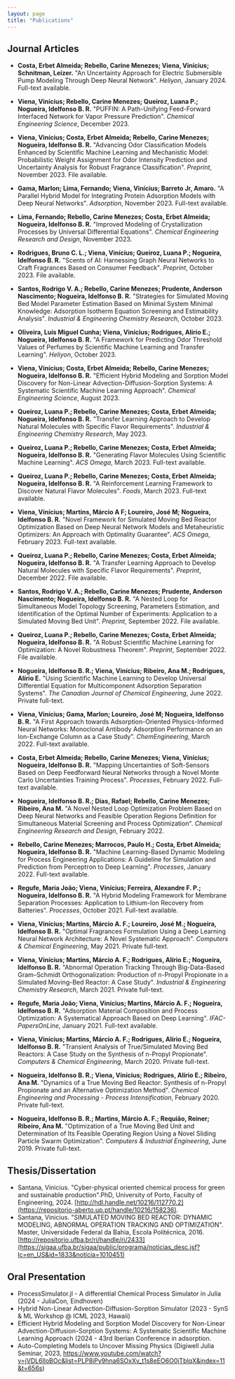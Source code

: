 ```yaml
---
layout: page
title: "Publications"
---
```


## Journal Articles

- **Costa, Erbet Almeida; Rebello, Carine Menezes; Viena, Vinícius; Schnitman, Leizer.** "An Uncertainty Approach for Electric Submersible Pump Modeling Through Deep Neural Network". *Heliyon*, January 2024. Full-text available.

- **Viena, Vinícius; Rebello, Carine Menezes; Queiroz, Luana P.; Nogueira, Idelfonso B. R.** "PUFFIN: A Path-Unifying Feed-Forward Interfaced Network for Vapor Pressure Prediction". *Chemical Engineering Science*, December 2023.

- **Viena, Vinícius; Costa, Erbet Almeida; Rebello, Carine Menezes; Nogueira, Idelfonso B. R.** "Advancing Odor Classification Models Enhanced by Scientific Machine Learning and Mechanistic Model: Probabilistic Weight Assignment for Odor Intensity Prediction and Uncertainty Analysis for Robust Fragrance Classification". *Preprint*, November 2023. File available.

- **Gama, Marlon; Lima, Fernando; Viena, Vinícius; Barreto Jr, Amaro.** "A Parallel Hybrid Model for Integrating Protein Adsorption Models with Deep Neural Networks". *Adsorption*, November 2023. Full-text available.

- **Lima, Fernando; Rebello, Carine Menezes; Costa, Erbet Almeida; Nogueira, Idelfonso B. R.** "Improved Modeling of Crystallization Processes by Universal Differential Equations". *Chemical Engineering Research and Design*, November 2023.

- **Rodrigues, Bruno C. L.; Viena, Vinícius; Queiroz, Luana P.; Nogueira, Idelfonso B. R.** "Scents of AI: Harnessing Graph Neural Networks to Craft Fragrances Based on Consumer Feedback". *Preprint*, October 2023. File available.

- **Santos, Rodrigo V. A.; Rebello, Carine Menezes; Prudente, Anderson Nascimento; Nogueira, Idelfonso B. R.** "Strategies for Simulated Moving Bed Model Parameter Estimation Based on Minimal System Minimal Knowledge: Adsorption Isotherm Equation Screening and Estimability Analysis". *Industrial & Engineering Chemistry Research*, October 2023.

- **Oliveira, Luís Miguel Cunha; Viena, Vinícius; Rodrigues, Alírio E.; Nogueira, Idelfonso B. R.** "A Framework for Predicting Odor Threshold Values of Perfumes by Scientific Machine Learning and Transfer Learning". *Heliyon*, October 2023.

- **Viena, Vinícius; Costa, Erbet Almeida; Rebello, Carine Menezes; Nogueira, Idelfonso B. R.** "Efficient Hybrid Modeling and Sorption Model Discovery for Non-Linear Advection-Diffusion-Sorption Systems: A Systematic Scientific Machine Learning Approach". *Chemical Engineering Science*, August 2023.

- **Queiroz, Luana P.; Rebello, Carine Menezes; Costa, Erbet Almeida; Nogueira, Idelfonso B. R.** "Transfer Learning Approach to Develop Natural Molecules with Specific Flavor Requirements". *Industrial & Engineering Chemistry Research*, May 2023.

- **Queiroz, Luana P.; Rebello, Carine Menezes; Costa, Erbet Almeida; Nogueira, Idelfonso B. R.** "Generating Flavor Molecules Using Scientific Machine Learning". *ACS Omega*, March 2023. Full-text available.

- **Queiroz, Luana P.; Rebello, Carine Menezes; Costa, Erbet Almeida; Nogueira, Idelfonso B. R.** "A Reinforcement Learning Framework to Discover Natural Flavor Molecules". *Foods*, March 2023. Full-text available.

- **Viena, Vinícius; Martins, Márcio A F; Loureiro, José M; Nogueira, Idelfonso B. R.** "Novel Framework for Simulated Moving Bed Reactor Optimization Based on Deep Neural Network Models and Metaheuristic Optimizers: An Approach with Optimality Guarantee". *ACS Omega*, February 2023. Full-text available.

- **Queiroz, Luana P.; Rebello, Carine Menezes; Costa, Erbet Almeida; Nogueira, Idelfonso B. R.** "A Transfer Learning Approach to Develop Natural Molecules with Specific Flavor Requirements". *Preprint*, December 2022. File available.

- **Santos, Rodrigo V. A.; Rebello, Carine Menezes; Prudente, Anderson Nascimento; Nogueira, Idelfonso B. R.** "A Nested Loop for Simultaneous Model Topology Screening, Parameters Estimation, and Identification of the Optimal Number of Experiments: Application to a Simulated Moving Bed Unit". *Preprint*, September 2022. File available.

- **Queiroz, Luana P.; Rebello, Carine Menezes; Costa, Erbet Almeida; Nogueira, Idelfonso B. R.** "A Robust Scientific Machine Learning for Optimization: A Novel Robustness Theorem". *Preprint*, September 2022. File available.

- **Nogueira, Idelfonso B. R.; Viena, Vinícius; Ribeiro, Ana M.; Rodrigues, Alírio E.** "Using Scientific Machine Learning to Develop Universal Differential Equation for Multicomponent Adsorption Separation Systems". *The Canadian Journal of Chemical Engineering*, June 2022. Private full-text.

- **Viena, Vinícius; Gama, Marlon; Loureiro, José M; Nogueira, Idelfonso B. R.** "A First Approach towards Adsorption-Oriented Physics-Informed Neural Networks: Monoclonal Antibody Adsorption Performance on an Ion-Exchange Column as a Case Study". *ChemEngineering*, March 2022. Full-text available.

- **Costa, Erbet Almeida; Rebello, Carine Menezes; Viena, Vinícius; Nogueira, Idelfonso B. R.** "Mapping Uncertainties of Soft-Sensors Based on Deep Feedforward Neural Networks through a Novel Monte Carlo Uncertainties Training Process". *Processes*, February 2022. Full-text available.

- **Nogueira, Idelfonso B. R.; Dias, Rafael; Rebello, Carine Menezes; Ribeiro, Ana M.** "A Novel Nested Loop Optimization Problem Based on Deep Neural Networks and Feasible Operation Regions Definition for Simultaneous Material Screening and Process Optimization". *Chemical Engineering Research and Design*, February 2022.

- **Rebello, Carine Menezes; Marrocos, Paulo H.; Costa, Erbet Almeida; Nogueira, Idelfonso B. R.** "Machine Learning-Based Dynamic Modeling for Process Engineering Applications: A Guideline for Simulation and Prediction from Perceptron to Deep Learning". *Processes*, January 2022. Full-text available.

- **Regufe, Maria João; Viena, Vinícius; Ferreira, Alexandre F. P.; Nogueira, Idelfonso B. R.** "A Hybrid Modeling Framework for Membrane Separation Processes: Application to Lithium-Ion Recovery from Batteries". *Processes*, October 2021. Full-text available.

- **Viena, Vinícius; Martins, Márcio A. F.; Loureiro, José M.; Nogueira, Idelfonso B. R.** "Optimal Fragrances Formulation Using a Deep Learning Neural Network Architecture: A Novel Systematic Approach". *Computers & Chemical Engineering*, May 2021. Private full-text.

- **Viena, Vinícius; Martins, Márcio A. F.; Rodrigues, Alírio E.; Nogueira, Idelfonso B. R.** "Abnormal Operation Tracking Through Big-Data-Based Gram–Schmidt Orthogonalization: Production of n-Propyl Propionate in a Simulated Moving-Bed Reactor: A Case Study". *Industrial & Engineering Chemistry Research*, March 2021. Private full-text.

- **Regufe, Maria João; Viena, Vinícius; Martins, Márcio A. F.; Nogueira, Idelfonso B. R.** "Adsorption Material Composition and Process Optimization: A Systematical Approach Based on Deep Learning". *IFAC-PapersOnLine*, January 2021. Full-text available.

- **Viena, Vinícius; Martins, Márcio A. F.; Rodrigues, Alírio E.; Nogueira, Idelfonso B. R.** "Transient Analysis of True/Simulated Moving Bed Reactors: A Case Study on the Synthesis of n-Propyl Propionate". *Computers & Chemical Engineering*, March 2020. Private full-text.

- **Nogueira, Idelfonso B. R.; Viena, Vinícius; Rodrigues, Alírio E.; Ribeiro, Ana M.** "Dynamics of a True Moving Bed Reactor: Synthesis of n-Propyl Propionate and an Alternative Optimization Method". *Chemical Engineering and Processing - Process Intensification*, February 2020. Private full-text.

- **Nogueira, Idelfonso B. R.; Martins, Márcio A. F.; Requião, Reiner; Ribeiro, Ana M.** "Optimization of a True Moving Bed Unit and Determination of Its Feasible Operating Region Using a Novel Sliding Particle Swarm Optimization". *Computers & Industrial Engineering*, June 2019. Private full-text. 


## Thesis/Dissertation
  - Santana, Vinicius. "Cyber-physical oriented chemical process for green and sustainable production".PhD, University of Porto, Faculty of Engineering, 2024. [http://hdl.handle.net/10216/112770.2](https://repositorio-aberto.up.pt/handle/10216/158236).
  - Santana, Vinicius. "SIMULATED MOVING BED REACTOR: DYNAMIC MODELING, ABNORMAL OPERATION TRACKING AND OPTIMIZATION". Master, Universidade Federal da Bahia, Escola Politécnica, 2016. [http://repositorio.ufba.br/ri/handle/ri/2433](https://sigaa.ufba.br/sigaa/public/programa/noticias_desc.jsf?lc=en_US&id=1833&noticia=1010451)

## Oral Presentation
  - ProcessSimulator.jl - A differential Chemical Process Simulator in Julia (2024 - JuliaCon, Eindhoven)
  - Hybrid Non-Linear Advection-Diffusion-Sorption Simulator (2023 - SynS & ML Workshop @ ICML 2023, Hawaii)
  - Efficient Hybrid Modeling and Sorption Model Discovery for Non-Linear Advection-Diffusion-Sorption Systems: A Systematic Scientific Machine Learning Approach (2024 - 43rd Iberian Conference in adsorption.
  - Auto-Completing Models to Uncover Missing Physics (Digiwell Julia Seminar, 2023, https://www.youtube.com/watch?v=jVDL6lloBOc&list=PLP8iPy9hna6SOxXv_t1s8eEO6O0jTblqX&index=11&t=656s)
